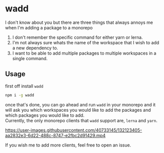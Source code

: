 # wadd
I don't know about you but there are three things that always annoys me when I'm adding a package to a monorepo
1. I don't remember the specific command for either yarn or lerna.
2. I'm not always sure whats the name of the workspace that I wish to add a new dependency to.
3. I want to be able to add multiple packages to multiple workspaces in a single command.

## Usage
first off install `wadd`
```bash
npm i -g wadd
```
once that's done, you can go ahead and run `wadd` in your monorepo and it will ask you which workspaces you would like to add the packages and which packages you would like to add.  
Currently, the only monorepo clients that `wadd` support are, `lerna` and `yarn`. 

https://user-images.githubusercontent.com/40733145/132123405-aa2832e3-6d22-488c-8747-e2fbc2d91429.mp4

If you wish me to add more clients, feel free to open an issue.
